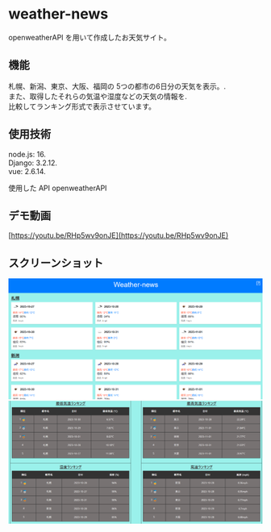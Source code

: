 # weather-news

openweatherAPI を用いて作成したお天気サイト。


##  機能
札幌、新潟、東京、大阪、福岡の 
5つの都市の6日分の天気を表示。.    
また、取得したそれらの気温や湿度などの天気の情報を.    
比較してランキング形式で表示させています。

## 使用技術

node.js: 16.    
Django: 3.2.12.   
vue: 2.6.14.   

使用した API
openweatherAPI


## デモ動画

[https://youtu.be/RHp5wv9onJE](https://youtu.be/RHp5wv9onJE)

## スクリーンショット

![スクリーンショット](/screenshots/screenshot1.png)
![スクリーンショット](/screenshots/screenshot2.png)

